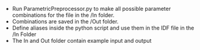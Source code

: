 - Run ParametricPreprocessor.py to make all possible parameter combinations for the file in the /In folder. 
- Combinations are saved in the /Out folder. 
- Define aliases inside the python script and use them in the IDF file in the /In Folder
- The In and Out folder contain example input and output
